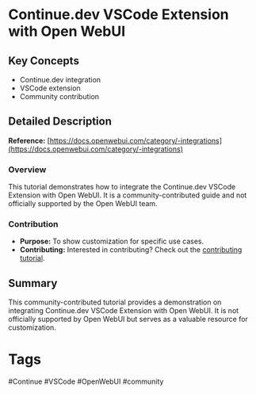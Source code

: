 # Continue.dev VSCode Extension with Open WebUI

## Key Concepts
- Continue.dev integration
- VSCode extension
- Community contribution

## Detailed Description

**Reference:** [https://docs.openwebui.com/category/-integrations](https://docs.openwebui.com/category/-integrations)

### Overview
This tutorial demonstrates how to integrate the Continue.dev VSCode Extension with Open WebUI. It is a community-contributed guide and not officially supported by the Open WebUI team.

### Contribution
- **Purpose:** To show customization for specific use cases.
- **Contributing:** Interested in contributing? Check out the [contributing tutorial](https://docs.openwebui.com/category/-integrations).

## Summary

This community-contributed tutorial provides a demonstration on integrating Continue.dev VSCode Extension with Open WebUI. It is not officially supported by Open WebUI but serves as a valuable resource for customization.

# Tags
#Continue #VSCode #OpenWebUI #community